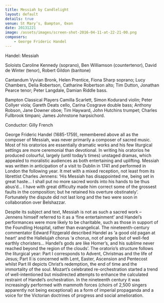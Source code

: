 ```yaml
---
title: Messiah by Candlelight
layout: default
details: true
venue: St Mary’s, Bampton, Oxon
date: 20131221
image: /assets/images/screen-shot-2016-04-11-at-22-21-00.png
composers:
    - George Frideric Handel
---
```

Handel: Messiah

Soloists Caroline Kennedy (soprano), Ben Williamson (countertenor), David de Winter (tenor), Robert Gildon (baritone)

Cantandum Vyvian Bronk, Helen Prentice, Fiona Sharp soprano; Lucy Chambers, Delia Robertson, Catharine Robertson alto; Tim Dutton, Jonathan Pearce tenor; Peter Langdale, Damian Riddle bass.

Bampton Classical Players Camilla Scarlett, Simon Kodurand violin; Peter Collyer viola; Gareth Deats cello, Carina Cosgrave double bass; Anthony Robson, Jane Downer oboe; Tim Hayward, John Hutchins trumpet; Charles Fullbrook timpani; James Johnstone harpsichord.

Conductor: Gilly French

George Frideric Handel (1685-1759), remembered above all as the composer of Messiah, was never primarily a composer of sacred music. Most of his oratorios are essentially dramatic works and his few liturgical settings are more ceremonial than devotional. In writing his oratorios he produced colourful, largely (until today’s times) unstaged dramas, which appealed to moralistic audiences as both entertaining and uplifting. Messiah was written in anticipation of a visit to Dublin in 1741 and performed in London the following year. It met with a mixed reception, not least from its librettist Charles Jennens: ‘His Messiah has disappointed me, being set in great haste… I shall put no more sacred words into his hands to be thus abus’d… I have with great difficulty made him correct some of the grossest faults in the composition; but he retained his overture obstinately’. Fortunately the dispute did not last long and the two were soon in collaboration over Belshazzar.

Despite its subject and text, Messiah is not as such a sacred work – Jennens himself referred to it as a ‘fine entertainment’ and Handel’s performances were more likely to be charitable, such as those in support of the Foundling Hospital, rather than evangelical. The nineteenth-century commentator Edward Fitzgerald described Handel as ‘a good old pagan at heart’ and the Hallelujah chorus ‘a chorus, not of angels but of well-fed earthly choristers… Handel’s gods are like Homer’s, and his sublime never reached beyond the region of the clouds’. The oratorio’s structure follows the liturgical year: Part I corresponds to Advent, Christmas and the life of Jesus; Part II is concerned with Lent, Easter, Ascension and Pentecost whilst Part III depicts Christ’s redemption, the end of time and the immortality of the soul. Mozart’s celebrated re-orchestration started a trend of well-intentioned but misdirected attempts to enhance the calculated restraint of Handel’s orchestration. In the nineteenth century it was increasingly performed with mammoth forces (choirs of 2,500 singers apparently not being exceptional) as a form of imperial propaganda and a voice for the Victorian doctrines of progress and social amelioration. 